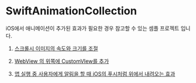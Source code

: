# SwiftAnimationCollection
iOS에서 애니메이션이 추가된 효과가 필요한 경우 참고할 수 있는 셈플 프로젝트 입니다.

1. [스크롤시 이미지의 속도와 크기를 조절](https://github.com/dongsuk1117/SwiftAnimationCollection/tree/master/ImageGradationScroll)

2. [WebView 의 위쪽에 CustomVIew를 추가](https://github.com/dongsuk1117/SwiftAnimationCollection/tree/master/HeaderInWKWebView)

3. [앱 실행 중 사용자에게 알림을 할 때 iOS의 푸시처럼 위에서 내려오는 효과](https://github.com/dongsuk1117/SwiftAnimationCollection/tree/master/TopNotification)
